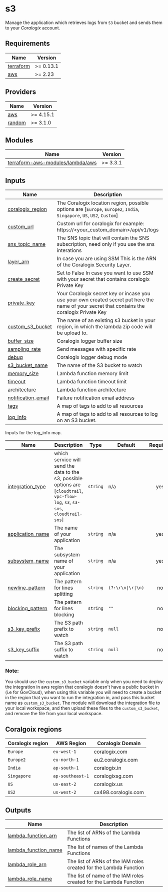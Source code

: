# s3

Manage the application which retrieves logs from `S3` bucket and sends them to your *Coralogix* account.

## Requirements

| Name | Version |
|------|---------|
| <a name="requirement_terraform"></a> [terraform](#requirement\_terraform) | >= 0.13.1 |
| <a name="requirement_aws"></a> [aws](#requirement\_aws) | >= 2.23 |

## Providers

| Name | Version |
|------|---------|
| <a name="provider_aws"></a> [aws](#provider\_aws) | >= 4.15.1 |
| <a name="provider_random"></a> [random](#provider\_random) | >= 3.1.0 |

## Modules

| Name | Version |
|------|---------|
| <a name="module_terraform_aws_modules_lambda_aws"></a> [terraform-aws-modules/lambda/aws](#module\_terraform\_aws\_modules\_lambda\_aws) | >= 3.3.1 |

## Inputs

| Name | Description                                                                                                                                  | Type            | Default | Required |
|------|----------------------------------------------------------------------------------------------------------------------------------------------|-----------------|---------|:--------:|
| <a name="input_coralogix_region"></a> [coralogix\_region](#input\_coralogix\_region) | The Coralogix location region, possible options are [`Europe`, `Europe2`, `India`, `Singapore`, `US`, `US2`, `Custom`]                       | `string`        | n/a |   yes    |
| <a name="input_custom_url"></a> [custom_url](#input\_custom\_domain) | Custom url for coralogix for example: https://<your_custom_domain>/api/v1/logs                                                               | `string`        | n/a |    no    |
| <a name="input_sns_topic_name"></a> [sns_topic_name](#input\_sns\_topic\_name) | The SNS topic that will contain the SNS subscription, need only if you use the sns interations                                               | `string`        |  |    no    |
| <a name="input_layer_arn"></a> [layer_arn](#input\_layer\_arn) | In case you are using SSM This is the ARN of the Coralogix Security Layer.                                                                   | `string`        | n/a |    no    |
| <a name="input_create_secret"></a> [create_secret](#input\_create\_secret) | Set to False In case you want to use SSM with your secret that contains coralogix Private Key                                                | `string`        | True |    no    |
| <a name="input_private_key"></a> [private\_key](#input\_private\_key) | Your Coralogix secret key or incase you use your own created secret put here the name of your secret that contains the coralogix Private Key | `string`        | n/a |   yes    |
| <a name="input_custom_s3_bucket"></a> [custom\_s3\_bucket](#input\_custom\_s3\_bucket) | The name of an existing s3 bucket in your region, in which the lambda zip code will be upload to.                                            | `string`        | n/a |    no    |
| <a name="input_buffer_size"></a> [buffer\_size](#input\_buffer\_size) | Coralogix logger buffer size                                                                                                                 | `number`        | `134217728` |    no    |
| <a name="input_sampling_rate"></a> [sampling\_rate](#input\_sampling\_rate) | Send messages with specific rate                                                                                                             | `number`        | `1` |    no    |
| <a name="input_debug"></a> [debug](#debug) | Coralogix logger debug mode                                                                                                                  | `bool`          | `false` |    no    |
| <a name="input_s3_bucket_name"></a> [s3\_bucket\_name](#input\_s3\_bucket\_name) | The name of the S3 bucket to watch                                                                                                           | `string`        | n/a |   yes    |
| <a name="input_memory_size"></a> [memory\_size](#input\_memory\_size) | Lambda function memory limit                                                                                                                 | `number`        | `1024` |    no    |
| <a name="input_timeout"></a> [timeout](#input\_timeout) | Lambda function timeout limit                                                                                                                | `number`        | `300` |    no    |
| <a name="input_architecture"></a> [architecture](#input\_architecture) | Lambda function architecture                                                                                                                 | `string`        | `x86_64` |    no    |
| <a name="input_notification_email"></a> [notification_email](#input\_notification\_email) | Failure notification email address                                                                                                           | `string`        | `null` |    no    |
| <a name="input_tags"></a> [tags](#input\_tags) | A map of tags to add to all resources                                                                                                        | `map(string)`   | `{}` |    no    |
| <a name="log_info"></a> [log_info](#input\_log_info) | A map of tags to add to all resources to log on an S3 bucket.                                                                                | `map(log_info)` | `{}` |   yes    |

Inputs for the log_info map.

| Name | Description | Type | Default | Required |
|------|-------------|------|---------|:--------:|
| <a name="input_integration_type"></a> [integration_type](#input\_data\_type) | which service will send the data to the s3, possible options are [`cloudtrail`, `vpc-flow-log`, `s3`, `s3-sns`, `cloudtrail-sns`] | `string` | n/a | yes |
| <a name="input_application_name"></a> [application\_name](#input\_application\_name) | The name of your application | `string` | n/a | yes |
| <a name="input_subsystem_name"></a> [subsystem\_name](#input\_subsystem\_name) | The subsystem name of your application | `string` | n/a | yes |
| <a name="input_newline_pattern"></a> [newline\_pattern](#input\_newline\_pattern) | The pattern for lines splitting | `string` | `(?:\r\n\|\r\|\n)` | no |
| <a name="input_blocking_pattern"></a> [blocking\_pattern](#input\_blocking\_pattern) | The pattern for lines blocking | `string` | `""` | no |
| <a name="input_s3_key_prefix"></a> [s3\_key\_prefix](#input\_s3\_key\_prefix) | The S3 path prefix to watch | `string` | `null` | no |
| <a name="input_s3_key_suffix"></a> [s3\_key\_suffix](#input\_s3\_key\_suffix) | The S3 path suffix to watch | `string` | `null` | no |


### Note:
You should use the `custom_s3_bucket` variable only when you need to deploy the integration in aws region that coralogix doesn't have a public bucket in (i.e for GovCloud), when using this variable you will need to create a bucket in the region that you want to run the integration in, and pass this bucket name as `custom_s3_bucket`. The module will download the integration file to your local workspace, and then upload these files to the `custom_s3_bucket`, and remove the file from your local workspace.

## Coralgoix regions
| Coralogix region | AWS Region | Coralogix Domain |
|------|------------|------------|
| `Europe` |  `eu-west-1` | coralogix.com |
| `Europe2` |  `eu-north-1` | eu2.coralogix.com |
| `India` | `ap-south-1`  | coralogix.in |
| `Singapore` | `ap-southeast-1` | coralogixsg.com |
| `US` | `us-east-2` | coralogix.us |
| `US2` | `us-west-2` | cx498.coralogix.com |

## Outputs

| Name                                                                                                  | Description                                                       |
|-------------------------------------------------------------------------------------------------------|-------------------------------------------------------------------|
| <a name="output_lambda_function_arns"></a> [lambda\_function\_arn](#output\_lambda\_function\_arn)    | The list of ARNs of the Lambda Functions                          |
| <a name="output_lambda_function_names"></a> [lambda\_function\_name](#output\_lambda\_function\_name) | The list of names of the Lambda Functions                         |
| <a name="output_lambda_role_arns"></a> [lambda\_role\_arn](#output\_lambda\_role\_arn)                | The list of ARNs of the IAM roles created for the Lambda Function |
| <a name="output_lambda_role_names"></a> [lambda\_role\_name](#output\_lambda\_role\_name)             | The list of name of the IAM roles created for the Lambda Function |


